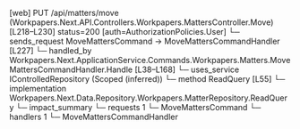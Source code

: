[web] PUT /api/matters/move  (Workpapers.Next.API.Controllers.Workpapers.MattersController.Move)  [L218–L230] status=200 [auth=AuthorizationPolicies.User]
  └─ sends_request MoveMattersCommand -> MoveMattersCommandHandler [L227]
    └─ handled_by Workpapers.Next.ApplicationService.Commands.Workpapers.Matters.MoveMattersCommandHandler.Handle [L38–L168]
      └─ uses_service IControlledRepository<Matter> (Scoped (inferred))
        └─ method ReadQuery [L55]
          └─ implementation Workpapers.Next.Data.Repository.Workpapers.MatterRepository.ReadQuery
  └─ impact_summary
    └─ requests 1
      └─ MoveMattersCommand
    └─ handlers 1
      └─ MoveMattersCommandHandler

